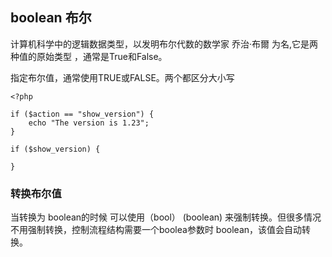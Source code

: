 ## boolean 布尔

计算机科学中的逻辑数据类型，以发明布尔代数的数学家 乔治·布爾 为名,它是两种值的原始类型 ，通常是True和False。

指定布尔值，通常使用TRUE或FALSE。两个都区分大小写

```
<?php

if ($action == "show_version") {
    echo "The version is 1.23";
}

if ($show_version) {

}
```

### 转换布尔值

当转换为 boolean的时候 可以使用（bool） \(boolean\) 来强制转换。但很多情况不用强制转换，控制流程结构需要一个boolea参数时 boolean，该值会自动转换。



